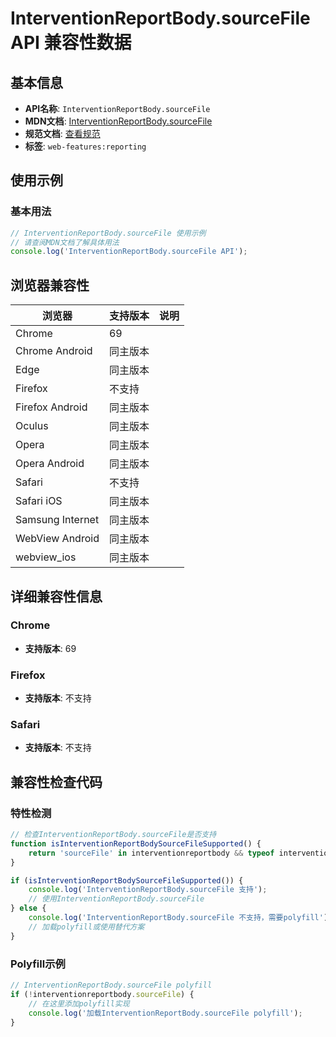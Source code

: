 # InterventionReportBody.sourceFile API 兼容性数据

## 基本信息

- **API名称**: `InterventionReportBody.sourceFile`
- **MDN文档**: [InterventionReportBody.sourceFile](https://developer.mozilla.org/docs/Web/API/InterventionReportBody/sourceFile)
- **规范文档**: [查看规范](https://wicg.github.io/intervention-reporting/#dom-interventionreportbody-sourcefile)
- **标签**: `web-features:reporting`

## 使用示例

### 基本用法

```javascript
// InterventionReportBody.sourceFile 使用示例
// 请查阅MDN文档了解具体用法
console.log('InterventionReportBody.sourceFile API');
```

## 浏览器兼容性

| 浏览器 | 支持版本 | 说明 |
|--------|----------|------|
| Chrome | 69 |  |
| Chrome Android | 同主版本 |  |
| Edge | 同主版本 |  |
| Firefox | 不支持 |  |
| Firefox Android | 同主版本 |  |
| Oculus | 同主版本 |  |
| Opera | 同主版本 |  |
| Opera Android | 同主版本 |  |
| Safari | 不支持 |  |
| Safari iOS | 同主版本 |  |
| Samsung Internet | 同主版本 |  |
| WebView Android | 同主版本 |  |
| webview_ios | 同主版本 |  |

## 详细兼容性信息

### Chrome

- **支持版本**: 69

### Firefox

- **支持版本**: 不支持

### Safari

- **支持版本**: 不支持

## 兼容性检查代码

### 特性检测

```javascript
// 检查InterventionReportBody.sourceFile是否支持
function isInterventionReportBodySourceFileSupported() {
    return 'sourceFile' in interventionreportbody && typeof interventionreportbody.sourceFile === 'function';
}

if (isInterventionReportBodySourceFileSupported()) {
    console.log('InterventionReportBody.sourceFile 支持');
    // 使用InterventionReportBody.sourceFile
} else {
    console.log('InterventionReportBody.sourceFile 不支持，需要polyfill');
    // 加载polyfill或使用替代方案
}
```

### Polyfill示例

```javascript
// InterventionReportBody.sourceFile polyfill
if (!interventionreportbody.sourceFile) {
    // 在这里添加polyfill实现
    console.log('加载InterventionReportBody.sourceFile polyfill');
}
```

